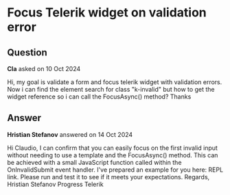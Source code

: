 # Focus Telerik widget on validation error

## Question

**Cla** asked on 10 Oct 2024

Hi, my goal is validate a form and focus telerik widget with validation errors. Now i can find the element search for class "k-invalid" but how to get the widget reference so i can call the FocusAsync() method? Thanks

## Answer

**Hristian Stefanov** answered on 14 Oct 2024

Hi Claudio, I can confirm that you can easily focus on the first invalid input without needing to use a template and the FocusAsync() method. This can be achieved with a small JavaScript function called within the OnInvalidSubmit event handler. I've prepared an example for you here: REPL link. Please run and test it to see if it meets your expectations. Regards, Hristian Stefanov Progress Telerik

